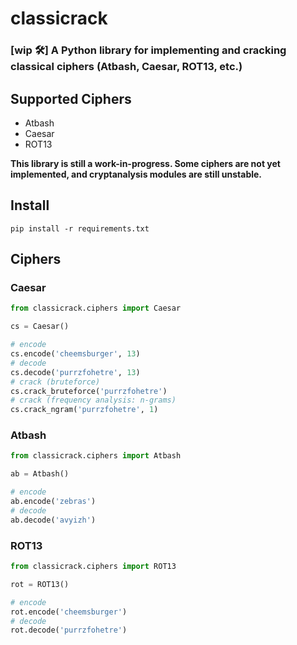 # classicrack
### [wip 🛠️] A Python library for implementing and cracking classical ciphers (Atbash, Caesar, ROT13, etc.)

## Supported Ciphers
* Atbash
* Caesar
* ROT13

**This library is still a work-in-progress. Some ciphers are not yet implemented, and cryptanalysis modules are still unstable.**

## Install
```
pip install -r requirements.txt
```

## Ciphers
### Caesar
```py
from classicrack.ciphers import Caesar

cs = Caesar()

# encode
cs.encode('cheemsburger', 13)
# decode
cs.decode('purrzfohetre', 13)
# crack (bruteforce)
cs.crack_bruteforce('purrzfohetre')
# crack (frequency analysis: n-grams)
cs.crack_ngram('purrzfohetre', 1)
```
### Atbash
```py
from classicrack.ciphers import Atbash

ab = Atbash()

# encode
ab.encode('zebras')
# decode
ab.decode('avyizh')
```
### ROT13
```py
from classicrack.ciphers import ROT13

rot = ROT13()

# encode
rot.encode('cheemsburger')
# decode
rot.decode('purrzfohetre')
```